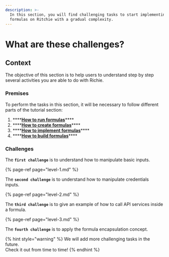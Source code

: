 ```yaml
---
description: >-
  In this section, you will find challenging tasks to start implementing simple
  formulas on Ritchie with a gradual complexity.
---
```


# What are these challenges?

## Context 

The objective of this section is to help users to understand step by step several activities  you are able to do with Richie.

### Premises

To perform the tasks in this section, it will be necessary to follow different parts of the tutorial section:

1. \*\*\*\*[**How to run formulas**](../how-to/how-to-run-formulas/)\*\*\*\*
2. \*\*\*\*[**How to create formulas**](../how-to/how-to-create-formulas.md)\*\*\*\*
3. \*\*\*\*[**How to implement formulas**](../how-to/implement-a-formula.md)\*\*\*\*
4. \*\*\*\*[**How to build formulas**](../how-to/build-a-formula.md)\*\*\*\*

### Challenges 

The **`first challenge`** is to understand how to manipulate basic inputs.

{% page-ref page="level-1.md" %}

The **`second challenge`** is to understand how to manipulate credentials inputs.

{% page-ref page="level-2.md" %}

The **`third challenge`** is to give an example of how to call API services inside a formula.

{% page-ref page="level-3.md" %}

The **`fourth challenge`** is to apply the formula encapsulation concept.[  
](https://app.gitbook.com/@zup-products/s/ritchie/~/diff/drafts/-MHIAf91S1RlTOvJs_KU/challenges/level-4-encapsulation/@drafts)

{% hint style="warning" %}
We will add more challenging tasks in the future.   
Check it out from time to time!
{% endhint %}

